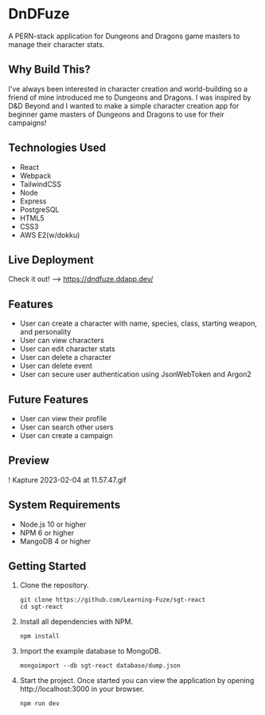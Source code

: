 # DnDFuze

A PERN-stack application for Dungeons and Dragons game masters to manage their character stats.

## Why Build This?

I've always been interested in character creation and world-building so a friend of mine introduced me to Dungeons and Dragons. I was inspired by D&D Beyond and I wanted to make a simple character creation app for beginner game masters of Dungeons and Dragons to use for their campaigns!

## Technologies Used
- React
- Webpack
- TailwindCSS
- Node
- Express
- PostgreSQL
- HTML5
- CSS3
- AWS E2(w/dokku)

## Live Deployment
Check it out! --> https://dndfuze.ddapp.dev/

## Features
- User can create a character with name, species, class, starting weapon, and personality
- User can view characters
- User can edit character stats
- User can delete a character
- User can delete event
- User can secure user authentication using JsonWebToken and Argon2

## Future Features
- User can view their profile
- User can search other users
- User can create a campaign

## Preview
! Kapture 2023-02-04 at 11.57.47.gif

## System Requirements
- Node.js 10 or higher
- NPM 6 or higher
- MangoDB 4 or higher

## Getting Started
1. Clone the repository.

    ```shell
    git clone https://github.com/Learning-Fuze/sgt-react
    cd sgt-react
    ```

1. Install all dependencies with NPM.

    ```shell
    npm install
    ```

1. Import the example database to MongoDB.

    ```shell
    mongoimport --db sgt-react database/dump.json
    ```

1. Start the project. Once started you can view the application by opening http://localhost:3000 in your browser.

    ```shell
    npm run dev
    ```
